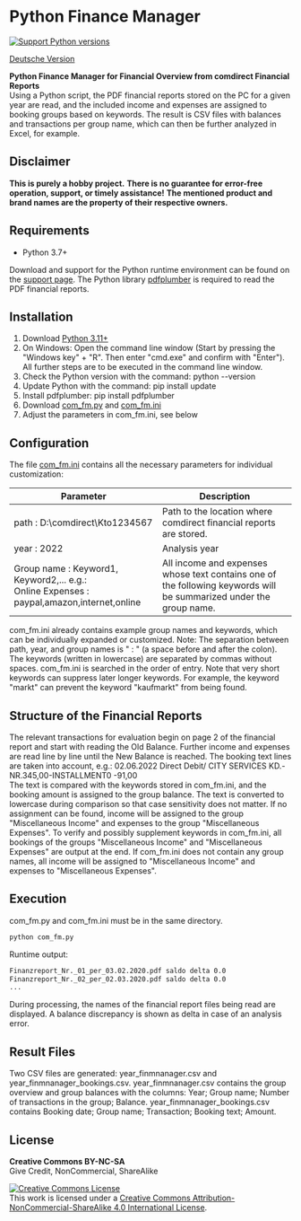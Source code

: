 # Python Finance Manager

[![Support Python versions](https://img.shields.io/pypi/pyversions/pdfplumber.svg)](https://pypi.python.org/pypi/pdfplumber)

[Deutsche Version](README.md)

**Python Finance Manager for Financial Overview from comdirect Financial Reports**<br>
Using a Python script, the PDF financial reports stored on the PC for a given year are read, and the included income and expenses are assigned to booking groups based on keywords.
The result is CSV files with balances and transactions per group name, which can then be further analyzed in Excel, for example.

## Disclaimer

**This is purely a hobby project.**
**There is no guarantee for error-free operation, support, or timely assistance!**
**The mentioned product and brand names are the property of their respective owners.**

## Requirements

- Python 3.7+

Download and support for the Python runtime environment can be found on the [support page](https://www.python.org/).
The Python library [pdfplumber](https://github.com/jsvine/pdfplumber) is required to read the PDF financial reports.

## Installation

1. Download [Python 3.11+](https://www.python.org/)
2. On Windows: Open the command line window (Start by pressing the "Windows key" + "R". Then enter "cmd.exe" and confirm with "Enter").
   All further steps are to be executed in the command line window.
3. Check the Python version with the command: python --version
4. Update Python with the command: pip install update
5. Install pdfplumber: pip install pdfplumber
6. Download [com_fm.py](com_fm.py) and [com_fm.ini](com_fm.ini)
7. Adjust the parameters in com_fm.ini, see below

## Configuration

The file [com_fm.ini](com_fm.ini) contains all the necessary parameters for individual customization:

| Parameter | Description |
|-------------------------------------------------------|------------------------------------------------------------------|
| path : D:\\comdirect\\Kto1234567 | Path to the location where comdirect financial reports are stored. |
| year : 2022 | Analysis year |
| Group name : Keyword1, Keyword2,... e.g.:<br>Online Expenses : paypal,amazon,internet,online | All income and expenses whose text contains one of the following keywords will be summarized under the group name. |

com_fm.ini already contains example group names and keywords, which can be individually expanded or customized. Note: The separation between path, year, and group names is " : " (a space before and after the colon). The keywords (written in lowercase) are separated by commas without spaces.
com_fm.ini is searched in the order of entry. Note that very short keywords can suppress later longer keywords. For example, the keyword "markt" can prevent the keyword "kaufmarkt" from being found.

## Structure of the Financial Reports

The relevant transactions for evaluation begin on page 2 of the financial report and start with reading the Old Balance. Further income and expenses are read line by line until the New Balance is reached. The booking text lines are taken into account, e.g.: 02.06.2022 Direct Debit/ CITY SERVICES KD.-NR.345,00-INSTALLMENT0 -91,00<br>
The text is compared with the keywords stored in com_fm.ini, and the booking amount is assigned to the group balance. The text is converted to lowercase during comparison so that case sensitivity does not matter. If no assignment can be found, income will be assigned to the group "Miscellaneous Income" and expenses to the group "Miscellaneous Expenses".
To verify and possibly supplement keywords in com_fm.ini, all bookings of the groups "Miscellaneous Income" and "Miscellaneous Expenses" are output at the end. If com_fm.ini does not contain any group names, all income will be assigned to "Miscellaneous Income" and expenses to "Miscellaneous Expenses".

## Execution

com_fm.py and com_fm.ini must be in the same directory.<br>

```sh
python com_fm.py
```
Runtime output:
```sh
Finanzreport_Nr._01_per_03.02.2020.pdf saldo delta 0.0
Finanzreport_Nr._02_per_02.03.2020.pdf saldo delta 0.0
...
```
During processing, the names of the financial report files being read are displayed. A balance discrepancy is shown as delta in case of an analysis error.

## Result Files

Two CSV files are generated: year_finmnanager.csv and year_finmnanager_bookings.csv. year_finmnanager.csv contains the group overview and group balances with the columns: Year; Group name; Number of transactions in the group; Balance.
year_finmnanager_bookings.csv contains Booking date; Group name; Transaction; Booking text; Amount.

## License

**Creative Commons BY-NC-SA**<br>
Give Credit, NonCommercial, ShareAlike

<a rel="license" href="http://creativecommons.org/licenses/by-nc-sa/4.0/"><img alt="Creative Commons License" style="border-width:0" src="https://i.creativecommons.org/l/by-nc-sa/4.0/88x31.png" /></a><br />This work is licensed under a <a rel="license" href="http://creativecommons.org/licenses/by-nc-sa/4.0/">Creative Commons Attribution-NonCommercial-ShareAlike 4.0 International License</a>.


[comment]: # (:large_blue_circle:)